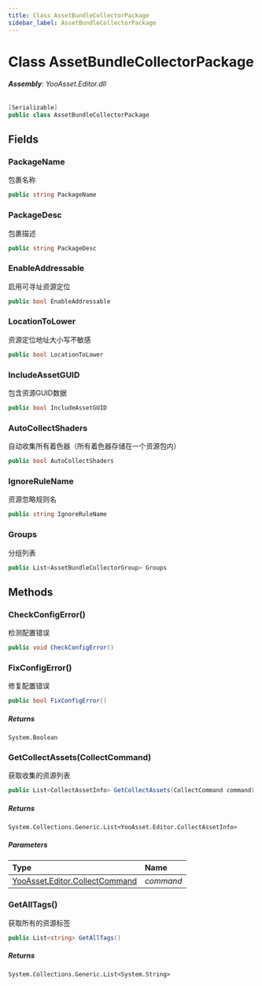 ```yaml
---
title: Class AssetBundleCollectorPackage
sidebar_label: AssetBundleCollectorPackage
---
```

# Class AssetBundleCollectorPackage


###### **Assembly**: YooAsset.Editor.dll

```csharp title="Declaration"
[Serializable]
public class AssetBundleCollectorPackage
```
## Fields
### PackageName
包裹名称

```csharp title="Declaration"
public string PackageName
```
### PackageDesc
包裹描述

```csharp title="Declaration"
public string PackageDesc
```
### EnableAddressable
启用可寻址资源定位

```csharp title="Declaration"
public bool EnableAddressable
```
### LocationToLower
资源定位地址大小写不敏感

```csharp title="Declaration"
public bool LocationToLower
```
### IncludeAssetGUID
包含资源GUID数据

```csharp title="Declaration"
public bool IncludeAssetGUID
```
### AutoCollectShaders
自动收集所有着色器（所有着色器存储在一个资源包内）

```csharp title="Declaration"
public bool AutoCollectShaders
```
### IgnoreRuleName
资源忽略规则名

```csharp title="Declaration"
public string IgnoreRuleName
```
### Groups
分组列表

```csharp title="Declaration"
public List<AssetBundleCollectorGroup> Groups
```
## Methods
### CheckConfigError()
检测配置错误

```csharp title="Declaration"
public void CheckConfigError()
```
### FixConfigError()
修复配置错误

```csharp title="Declaration"
public bool FixConfigError()
```

##### Returns

`System.Boolean`
### GetCollectAssets(CollectCommand)
获取收集的资源列表

```csharp title="Declaration"
public List<CollectAssetInfo> GetCollectAssets(CollectCommand command)
```

##### Returns

`System.Collections.Generic.List<YooAsset.Editor.CollectAssetInfo>`

##### Parameters

| Type | Name |
|:--- |:--- |
| [YooAsset.Editor.CollectCommand](../YooAsset.Editor/CollectCommand.md) | *command* |

### GetAllTags()
获取所有的资源标签

```csharp title="Declaration"
public List<string> GetAllTags()
```

##### Returns

`System.Collections.Generic.List<System.String>`
